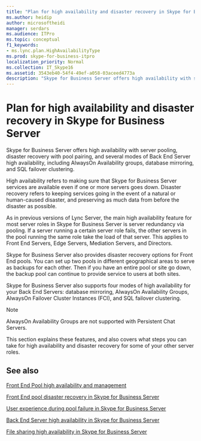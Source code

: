 ```yaml
---
title: "Plan for high availability and disaster recovery in Skype for Business Server"
ms.author: heidip
author: microsoftheidi
manager: serdars
ms.audience: ITPro
ms.topic: conceptual
f1_keywords:
- ms.lync.plan.HighAvailabilityType
ms.prod: skype-for-business-itpro
localization_priority: Normal
ms.collection: IT_Skype16
ms.assetid: 3543eb40-54f4-49ef-a058-03aceed4773a
description: "Skype for Business Server offers high availability with server pooling, disaster recovery with pool pairing, and several modes of Back End Server high availability, including AlwaysOn Availability groups, database mirroring, and SQL failover clustering."
---
```


# Plan for high availability and disaster recovery in Skype for Business Server
 
Skype for Business Server offers high availability with server pooling, disaster recovery with pool pairing, and several modes of Back End Server high availability, including AlwaysOn Availability groups, database mirroring, and SQL failover clustering. 
  
High availability refers to making sure that Skype for Business Server services are available even if one or more servers goes down. Disaster recovery refers to keeping services going in the event of a natural or human-caused disaster, and preserving as much data from before the disaster as possible.
  
As in previous versions of Lync Server, the main high availability feature for most server roles in Skype for Business Server is server redundancy via pooling. If a server running a certain server role fails, the other servers in the pool running the same role take the load of that server. This applies to Front End Servers, Edge Servers, Mediation Servers, and Directors.
  
Skype for Business Server also provides disaster recovery options for Front End pools. You can set up two pools in different geographical areas to serve as backups for each other. Then if you have an entire pool or site go down, the backup pool can continue to provide service to users at both sites.
  
Skype for Business Server also supports four modes of high availability for your Back End Servers: database mirroring, AlwaysOn Availability Groups, AlwaysOn Failover Cluster Instances (FCI), and SQL failover clustering.
  
> [!NOTE]
> AlwaysOn Availability Groups are not supported with Persistent Chat Servers. 
  
This section explains these features, and also covers what steps you can take for high availability and disaster recovery for some of your other server roles. 
  
## See also

[Front End Pool high availability and management](high-availability.md)
  
[Front End pool disaster recovery in Skype for Business Server](disaster-recovery.md)
  
[User experience during pool failure in Skype for Business Server](user-experience.md)
  
[Back End Server high availability in Skype for Business Server](back-end-server.md)
  
[File sharing high availability in Skype for Business Server](file-sharing.md)